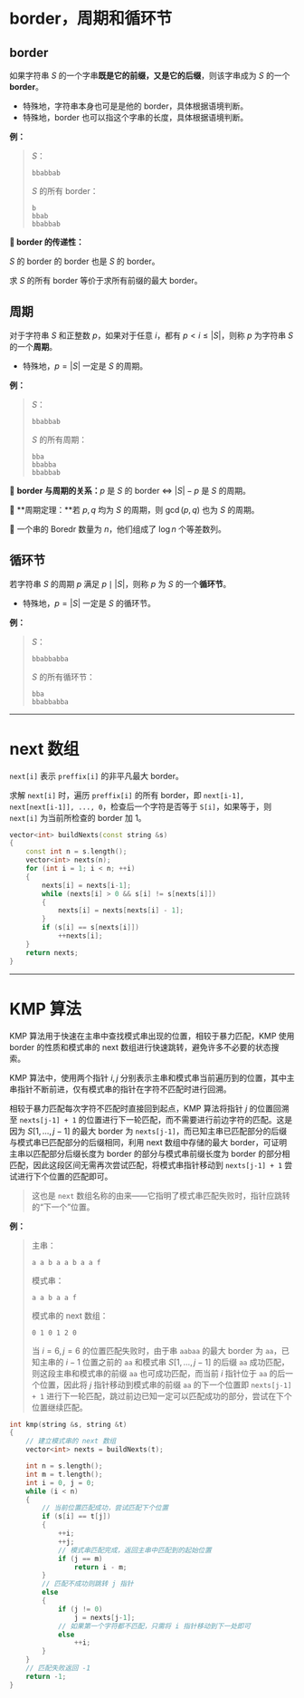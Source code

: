 # border，周期和循环节

## border

如果字符串 $S$ 的一个字串**既是它的前缀，又是它的后缀**，则该字串成为 $S$ 的一个 **border**。

* 特殊地，字符串本身也可是是他的 border，具体根据语境判断。
* 特殊地，border 也可以指这个字串的长度，具体根据语境判断。

**例：**

>$S$：
>
>```
>bbabbab
>```
>
>$S$ 的所有 border：
>
>```
>b
>bbab
>bbabbab
>```

**🧩 border 的传递性：**

$S$ 的 border 的 border 也是 $S$ 的 border。

求 $S$ 的所有 border 等价于求所有前缀的最大 border。

## 周期

对于字符串 $S$ 和正整数 $p$，如果对于任意 $i$，都有 $p \lt i \leq \lvert S \rvert$，则称 $p$ 为字符串 $S$ 的一个**周期**。

- 特殊地，$p = \lvert S \rvert$ 一定是 $S$ 的周期。

**例：**

> $S$：
>
> ```
> bbabbab
> ```
>
> $S$ 的所有周期：
>
> ```
> bba
> bbabba
> bbabbab
> ```

🧩 **border 与周期的关系：**$p$ 是 $S$ 的 border $\iff$ $\lvert S \rvert - p$ 是 $S$ 的周期。

🧩 **周期定理：**若 $p, q$ 均为 $S$ 的周期，则 $\gcd(p, q)$ 也为 $S$ 的周期。

🧩 一个串的 Boredr 数量为 $n$，他们组成了 $\log n$ 个等差数列。

## 循环节

若字符串 $S$ 的周期 $p$ 满足 $p \mid \lvert S \rvert$，则称 $p$ 为 $S$ 的一个**循环节**。

* 特殊地，$p = \lvert S \rvert$ 一定是 $S$ 的循环节。

**例：**

> $S$：
>
> ```
> bbabbabba
> ```
>
> $S$ 的所有循环节：
>
> ```
> bba
> bbabbabba
> ```

---

# next 数组

`next[i]` 表示 `preffix[i]` 的非平凡最大 border。

求解 `next[i]` 时，遍历 `preffix[i]` 的所有 border，即 `next[i-1], next[next[i-1]], ..., 0`，检查后一个字符是否等于 `S[i]`，如果等于，则 `next[i]` 为当前所检查的 border 加 $1$。

```c++
vector<int> buildNexts(const string &s)
{
    const int n = s.length();
    vector<int> nexts(n);
    for (int i = 1; i < n; ++i)
    {
        nexts[i] = nexts[i-1];
        while (nexts[i] > 0 && s[i] != s[nexts[i]])
        {
            nexts[i] = nexts[nexts[i] - 1];
        }
        if (s[i] == s[nexts[i]])
            ++nexts[i];
    }
    return nexts;
}
```

---

# KMP 算法

KMP 算法用于快速在主串中查找模式串出现的位置，相较于暴力匹配，KMP 使用 border 的性质和模式串的 next 数组进行快速跳转，避免许多不必要的状态搜索。

KMP 算法中，使用两个指针 $i, j$ 分别表示主串和模式串当前遍历到的位置，其中主串指针不断前进，仅有模式串的指针在字符不匹配时进行回溯。

相较于暴力匹配每次字符不匹配时直接回到起点，KMP 算法将指针 $j$ 的位置回溯至 `nexts[j-1] + 1` 的位置进行下一轮匹配，而不需要进行前边字符的匹配。这是因为 $S[1, \dots , j-1]$ 的最大 border 为 `nexts[j-1]`，而已知主串已匹配部分的后缀与模式串已匹配部分的后缀相同，利用 next 数组中存储的最大 border，可证明主串以匹配部分后缀长度为 border 的部分与模式串前缀长度为 border 的部分相匹配，因此这段区间无需再次尝试匹配，将模式串指针移动到 `nexts[j-1] + 1` 尝试进行下个位置的匹配即可。

>这也是 `next` 数组名称的由来——它指明了模式串匹配失败时，指针应跳转的“下一个”位置。

**例：**

>主串：
>
>```
>a a b a a b a a f
>```
>
>模式串：
>
>```
>a a b a a f
>```
>
>模式串的 next 数组：
>
>```
>0 1 0 1 2 0
>```
>
>当 $i = 6, j = 6$ 的位置匹配失败时，由于串 `aabaa` 的最大 border 为 `aa`，已知主串的 $i-1$ 位置之前的 `aa` 和模式串 $S[1, \dots , j-1]$ 的后缀 `aa` 成功匹配，则这段主串和模式串的前缀 `aa` 也可成功匹配，而当前 $i$ 指针位于 `aa` 的后一个位置，因此将 $j$ 指针移动到模式串的前缀 `aa` 的下一个位置即 `nexts[j-1] + 1` 进行下一轮匹配，跳过前边已知一定可以匹配成功的部分，尝试在下个位置继续匹配。

```c++
int kmp(string &s, string &t)
{
	// 建立模式串的 next 数组
	vector<int> nexts = buildNexts(t);

	int n = s.length();
	int m = t.length();
	int i = 0, j = 0;
	while (i < n)
	{
		// 当前位置匹配成功，尝试匹配下个位置
		if (s[i] == t[j])
		{
			++i;
			++j;
			// 模式串匹配完成，返回主串中匹配到的起始位置
			if (j == m)
				return i - m;
		}
		// 匹配不成功则跳转 j 指针
		else
		{
			if (j != 0)
				j = nexts[j-1];
			// 如果第一个字符都不匹配，只需将 i 指针移动到下一处即可
			else
				++i;
		}
	}
	// 匹配失败返回 -1
	return -1;
}
```

